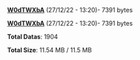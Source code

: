 [**W0dTWXbA**](/data/W0dTWXbA.txt) (27/12/22 - 13:20)- 7391 bytes

[**W0dTWXbA**](/data/W0dTWXbA.txt) (27/12/22 - 13:20)- 7391 bytes

**Total Datas**: 1904

**Total Size**: 11.54 MB / 11.5 MB